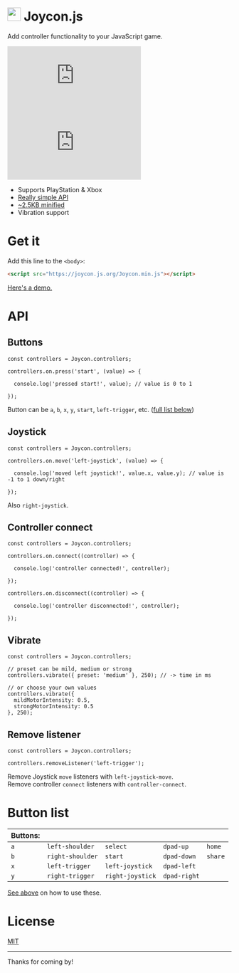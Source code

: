 # <img src="icon.svg" width="30px"> Joycon.js

Add controller functionality to your JavaScript game.

[![License](https://img.shields.io/github/license/benhatsor/joycon.js)](/LICENSE) [![Minified size](https://img.shields.io/github/size/benhatsor/joycon.js/Joycon.min.js)](/Joycon.min.js)

- Supports PlayStation & Xbox
- [Really simple API](#api)
- [~2.5KB minified](/Joycon.min.js)
- Vibration support

# Get it

Add this line to the `<body>`:
```HTML
<script src="https://joycon.js.org/Joycon.min.js"></script>
```

[Here's a demo.](https://joycon.js.org/demo.html)

# API

## Buttons

```JS
const controllers = Joycon.controllers;

controllers.on.press('start', (value) => {

  console.log('pressed start!', value); // value is 0 to 1

});
```

Button can be `a`, `b`, `x`, `y`, `start`, `left-trigger`, etc. ([full list below](#button-list))

## Joystick

```JS
const controllers = Joycon.controllers;

controllers.on.move('left-joystick', (value) => {

  console.log('moved left joystick!', value.x, value.y); // value is -1 to 1 down/right

});
```
Also `right-joystick`.

## Controller connect

```JS
const controllers = Joycon.controllers;

controllers.on.connect((controller) => {

  console.log('controller connected!', controller);

});

controllers.on.disconnect((controller) => {

  console.log('controller disconnected!', controller);

});
```

## Vibrate

```JS
const controllers = Joycon.controllers;

// preset can be mild, medium or strong
controllers.vibrate({ preset: 'medium' }, 250); // -> time in ms

// or choose your own values
controllers.vibrate({
  mildMotorIntensity: 0.5,
  strongMotorIntensity: 0.5
}, 250);
```

## Remove listener

```JS
const controllers = Joycon.controllers;

controllers.removeListener('left-trigger');
```

Remove Joystick `move` listeners with `left-joystick-move`.  
Remove controller `connect` listeners with `controller-connect`.

# Button list

| Buttons: |  |  |  |  |
|---|---|---|---|---|
| `a` | `left-shoulder` | `select` | `dpad-up` | `home` |
| `b` | `right-shoulder` | `start` | `dpad-down` | `share` |
| `x` | `left-trigger` | `left-joystick` | `dpad-left` |
| `y` | `right-trigger` | `right-joystick` | `dpad-right` |

[See above](#buttons) on how to use these.

# License

[MIT](/LICENSE)

---

Thanks for coming by!
